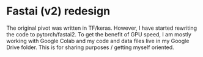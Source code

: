 # Fastai (v2) redesign

The original pivot was written in TF/keras. However, I have started rewriting the code to pytorch/fastai2. To get the benefit of GPU speed, I am mostly working with Google Colab and my code and data files live in my Google Drive folder. This is for sharing purposes / getting myself oriented.